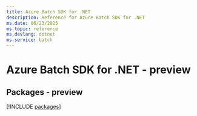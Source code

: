 ```yaml
---
title: Azure Batch SDK for .NET
description: Reference for Azure Batch SDK for .NET
ms.date: 06/23/2025
ms.topic: reference
ms.devlang: dotnet
ms.service: batch
---
```

# Azure Batch SDK for .NET - preview
## Packages - preview
[!INCLUDE [packages](batch-index.md)]